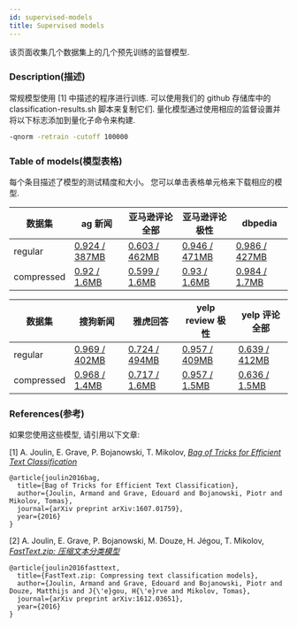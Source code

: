 ```yaml
---
id: supervised-models
title: Supervised models
---
```


该页面收集几个数据集上的几个预先训练的监督模型.

### Description(描述)

常规模型使用 [1] 中描述的程序进行训练. 可以使用我们的 github 存储库中的 classification-results.sh 脚本来复制它们. 量化模型通过使用相应的监督设置并将以下标志添加到量化子命令来构建.

```bash
-qnorm -retrain -cutoff 100000
```

### Table of models(模型表格)

每个条目描述了模型的测试精度和大小。 您可以单击表格单元格来下载相应的模型.

| 数据集 | ag 新闻 | 亚马逊评论全部 | 亚马逊评论极性 | dbpedia |
|-----------|-----------------------|-----------------------|------------------------|------------------------|
| regular   | [0.924 / 387MB](https://s3-us-west-1.amazonaws.com/fasttext-vectors/supervised_models/ag_news.bin) | [0.603 / 462MB](https://s3-us-west-1.amazonaws.com/fasttext-vectors/supervised_models/amazon_review_full.bin) | [0.946 / 471MB](https://s3-us-west-1.amazonaws.com/fasttext-vectors/supervised_models/amazon_review_polarity.bin) | [0.986 / 427MB](https://s3-us-west-1.amazonaws.com/fasttext-vectors/supervised_models/dbpedia.bin) |
| compressed | [0.92 / 1.6MB](https://s3-us-west-1.amazonaws.com/fasttext-vectors/supervised_models/ag_news.ftz)    | [0.599 / 1.6MB]( https://s3-us-west-1.amazonaws.com/fasttext-vectors/supervised_models/amazon_review_full.ftz)   | [0.93 / 1.6MB]( https://s3-us-west-1.amazonaws.com/fasttext-vectors/supervised_models/amazon_review_polarity.ftz)  | [0.984 / 1.7MB]( https://s3-us-west-1.amazonaws.com/fasttext-vectors/supervised_models/dbpedia.ftz) |

| 数据集 | 搜狗新闻 | 雅虎回答 | yelp review 极性 | yelp 评论全部 |
|-----------|----------------------|------------------------|----------------------|------------------------|
| regular   | [0.969 / 402MB](https://s3-us-west-1.amazonaws.com/fasttext-vectors/supervised_models/sogou_news.bin) | [0.724 / 494MB](https://s3-us-west-1.amazonaws.com/fasttext-vectors/supervised_models/yahoo_answers.bin)| [0.957 / 409MB](https://s3-us-west-1.amazonaws.com/fasttext-vectors/supervised_models/yelp_review_polarity.bin)| [0.639 / 412MB](https://s3-us-west-1.amazonaws.com/fasttext-vectors/supervised_models/yelp_review_full.bin)|
| compressed | [0.968 / 1.4MB](https://s3-us-west-1.amazonaws.com/fasttext-vectors/supervised_models/sogou_news.ftz)   | [0.717 / 1.6MB](https://s3-us-west-1.amazonaws.com/fasttext-vectors/supervised_models/yahoo_answers.ftz)       | [0.957 / 1.5MB](https://s3-us-west-1.amazonaws.com/fasttext-vectors/supervised_models/yelp_review_polarity.ftz) | [0.636 / 1.5MB](https://s3-us-west-1.amazonaws.com/fasttext-vectors/supervised_models/yelp_review_full.ftz)  |

### References(参考)

如果您使用这些模型, 请引用以下文章:

[1] A. Joulin, E. Grave, P. Bojanowski, T. Mikolov, [*Bag of Tricks for Efficient Text Classification*](https://arxiv.org/abs/1607.01759)

```markup
@article{joulin2016bag,
  title={Bag of Tricks for Efficient Text Classification},
  author={Joulin, Armand and Grave, Edouard and Bojanowski, Piotr and Mikolov, Tomas},
  journal={arXiv preprint arXiv:1607.01759},
  year={2016}
}
```

[2] A. Joulin, E. Grave, P. Bojanowski, M. Douze, H. Jégou, T. Mikolov, [*FastText.zip: 压缩文本分类模型*](https://arxiv.org/abs/1612.03651)

```markup
@article{joulin2016fasttext,
  title={FastText.zip: Compressing text classification models},
  author={Joulin, Armand and Grave, Edouard and Bojanowski, Piotr and Douze, Matthijs and J{\'e}gou, H{\'e}rve and Mikolov, Tomas},
  journal={arXiv preprint arXiv:1612.03651},
  year={2016}
}
```
